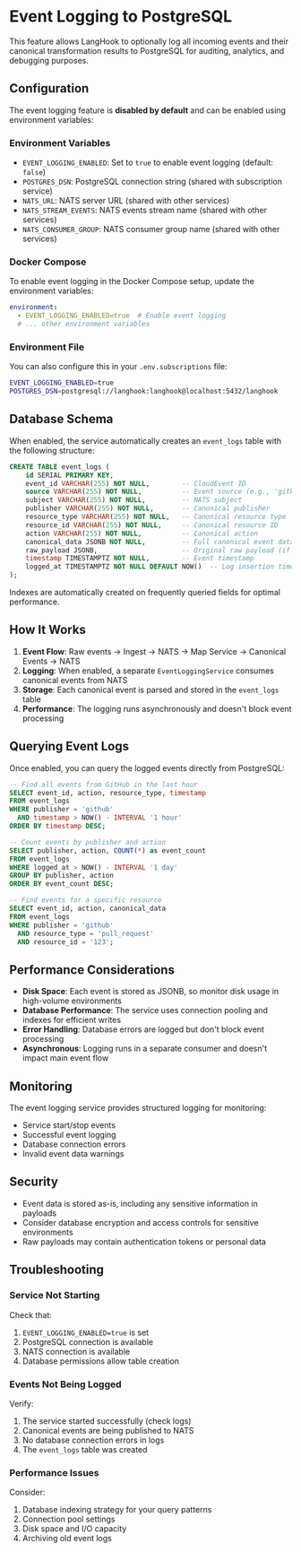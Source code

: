 # Event Logging to PostgreSQL

This feature allows LangHook to optionally log all incoming events and their canonical transformation results to PostgreSQL for auditing, analytics, and debugging purposes.

## Configuration

The event logging feature is **disabled by default** and can be enabled using environment variables:

### Environment Variables

- `EVENT_LOGGING_ENABLED`: Set to `true` to enable event logging (default: `false`)
- `POSTGRES_DSN`: PostgreSQL connection string (shared with subscription service)
- `NATS_URL`: NATS server URL (shared with other services)
- `NATS_STREAM_EVENTS`: NATS events stream name (shared with other services)
- `NATS_CONSUMER_GROUP`: NATS consumer group name (shared with other services)

### Docker Compose

To enable event logging in the Docker Compose setup, update the environment variables:

```yaml
environment:
  - EVENT_LOGGING_ENABLED=true  # Enable event logging
  # ... other environment variables
```

### Environment File

You can also configure this in your `.env.subscriptions` file:

```bash
EVENT_LOGGING_ENABLED=true
POSTGRES_DSN=postgresql://langhook:langhook@localhost:5432/langhook
```

## Database Schema

When enabled, the service automatically creates an `event_logs` table with the following structure:

```sql
CREATE TABLE event_logs (
    id SERIAL PRIMARY KEY,
    event_id VARCHAR(255) NOT NULL,        -- CloudEvent ID
    source VARCHAR(255) NOT NULL,          -- Event source (e.g., 'github', 'stripe')
    subject VARCHAR(255) NOT NULL,         -- NATS subject
    publisher VARCHAR(255) NOT NULL,       -- Canonical publisher
    resource_type VARCHAR(255) NOT NULL,   -- Canonical resource type
    resource_id VARCHAR(255) NOT NULL,     -- Canonical resource ID
    action VARCHAR(255) NOT NULL,          -- Canonical action
    canonical_data JSONB NOT NULL,         -- Full canonical event data
    raw_payload JSONB,                     -- Original raw payload (if available)
    timestamp TIMESTAMPTZ NOT NULL,        -- Event timestamp
    logged_at TIMESTAMPTZ NOT NULL DEFAULT NOW()  -- Log insertion time
);
```

Indexes are automatically created on frequently queried fields for optimal performance.

## How It Works

1. **Event Flow**: Raw events → Ingest → NATS → Map Service → Canonical Events → NATS
2. **Logging**: When enabled, a separate `EventLoggingService` consumes canonical events from NATS
3. **Storage**: Each canonical event is parsed and stored in the `event_logs` table
4. **Performance**: The logging runs asynchronously and doesn't block event processing

## Querying Event Logs

Once enabled, you can query the logged events directly from PostgreSQL:

```sql
-- Find all events from GitHub in the last hour
SELECT event_id, action, resource_type, timestamp 
FROM event_logs 
WHERE publisher = 'github' 
  AND timestamp > NOW() - INTERVAL '1 hour'
ORDER BY timestamp DESC;

-- Count events by publisher and action
SELECT publisher, action, COUNT(*) as event_count
FROM event_logs 
WHERE logged_at > NOW() - INTERVAL '1 day'
GROUP BY publisher, action
ORDER BY event_count DESC;

-- Find events for a specific resource
SELECT event_id, action, canonical_data
FROM event_logs 
WHERE publisher = 'github' 
  AND resource_type = 'pull_request' 
  AND resource_id = '123';
```

## Performance Considerations

- **Disk Space**: Each event is stored as JSONB, so monitor disk usage in high-volume environments
- **Database Performance**: The service uses connection pooling and indexes for efficient writes
- **Error Handling**: Database errors are logged but don't block event processing
- **Asynchronous**: Logging runs in a separate consumer and doesn't impact main event flow

## Monitoring

The event logging service provides structured logging for monitoring:

- Service start/stop events
- Successful event logging
- Database connection errors
- Invalid event data warnings

## Security

- Event data is stored as-is, including any sensitive information in payloads
- Consider database encryption and access controls for sensitive environments
- Raw payloads may contain authentication tokens or personal data

## Troubleshooting

### Service Not Starting

Check that:
1. `EVENT_LOGGING_ENABLED=true` is set
2. PostgreSQL connection is available
3. NATS connection is available
4. Database permissions allow table creation

### Events Not Being Logged

Verify:
1. The service started successfully (check logs)
2. Canonical events are being published to NATS
3. No database connection errors in logs
4. The `event_logs` table was created

### Performance Issues

Consider:
1. Database indexing strategy for your query patterns
2. Connection pool settings
3. Disk space and I/O capacity
4. Archiving old event logs